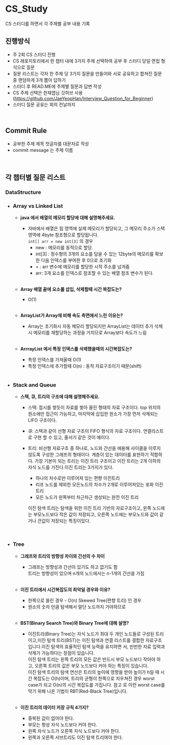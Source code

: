 # CS_Study
CS 스터디를 하면서 각 주제별 공부 내용 기록

## 진행방식
- 주 2회 CS 스터디 진행
- CS 레포지토리에서 한 챕터 내에 3가지 주제 선택하여 공부 후 스터디 당일 면접 형식으로 질문
- 질문 리스트는 각자 한 주제 당 3가지 질문을 만들어와 서로 공유하고 합쳐진 질문 중 랜덤하게 3개 뽑아 답하기
- 스터디 후 READ.ME에 주제별 질문과 답변 작성
- CS 주제 선택은 한재엽님 깃허브 사용 (https://github.com/JaeYeopHan/Interview_Question_for_Beginner)
- 스터디 질문 공유는 회의 전날까지

<br>

## Commit Rule
- 공부한 주제 제목 첫글자를 대문자로 작성
- commit message 는 주제 이름 

<br>

## 각 챕터별 질문 리스트 

### DataStructure

  - ### Array vs Linked List
    - <strong> java 에서 배열의 메모리 할당에 대해 설명해주세요.</strong>  
    
       - 자바에서 배열은 힙 영역에 실제 메모리가 할당되고, 그 메모리 주소가 스택영역에 4byte 참조형으로 할당됩니다.  
             ```int[] arr = new int[3]``` 의 경우 
           - new : 메모리를 동적으로 할당.
           - int[3] : 정수형의 3개의 요소를 담을 수 있는 12byte의 메모리를 확보한 다음 인덱스를 부여한 후 0으로 초기화
           - = : arr 변수에 메모리를 할당한 시작 주소를 넘겨줌
           - arr: 3개 요소를 인덱스로 참조할 수 있는 배열 참조 변수가 된다.
    <br>
         
    - <strong>Array 배열 끝에 요소를 삽입, 삭제할때 시간 복잡도는?</strong>
    
       -  O(1) 
    
    <br>
    
    - <strong>ArrayList가 Array에 비해 속도 측면에서 느린 이유는?</strong>
    
       - Array는 초기화시 자동 메모리 할당되지만 ArrayList는 데이터 추가 삭제시 메모리를 재할당하는 과정을 거치므로 Array보다 속도가 느림 
    
    <br>
    
    - <strong>ArrrayList 에서 특정 인덱스를 삭제했을때의 시간복잡도는?</strong>
    
       - 특정 인덱스를 가져올때 O(1)
       - 특정 인덱스에 추가할때 O(n) : 동적 자료구조이기 때문(shift)

    <br>
    
  - ### Stack and Queue
    - <strong>스택, 큐, 트리의 구조에 대해 설명해주세요.</strong>
    
      - 스택: 접시를 쌓듯이 자료를 쌓아 올린 형태의 자료 구조이다. top 위치의 원소에만 접근이 가능하고, 마지막에 삽입한 원소가 가장 먼저 삭제되는 LIFO 구조이다. 
      
      - 큐: 스택과 같이 선형 자료 구조이 FIFO 형식의 자료 구조이다. 연결리스트로 구현 할 수 있고, 줄서기 같은 것이 예이다.
      
      - 트리: 비선형 자료구조 중 하나로, 노드와 간선을 애용해 사이클을 이루지 않도록 구성한 그래프의 형태이다. 계층이 있는 데이터를 표현하기 적합하다.
             가장 기본이 되는 트리는 이진 트리 구조이고 이진 트리는 2개 이하의 자식 노드를 가진다.이진 트리는 3가지가 있다.
        - 하나의 차수로만 이루어져 있는 편향 이진트리
        - 리프 노드를 제외한 모든노드의 차수가 2개로 이루어져있는 포화 이진 트리 
        - 모든 노드가 왼쪽부터 차근차근 생성되는 완전 이진 트리  
        
        이진 탐색 트리는 탐색을 위한 이진 트리 기반의 자료구조이고, 왼쪽 노드에는 부모노드보다 작은 값이 저장되고, 오른쪽 노드에는 부모노드와 값이 같거나 큰값이 저장되는 특징이있다.
      
<br>

  - ### Tree
  
    - <strong>그래프와 트리의 방향성 차이와 간선의 수 차이</strong>
    
      - 그래프는 방향성과 간선이 있기도 하고 없기도 함  
        트리는 방향성이 있으며 n개의 노드에서는 n-1개의 간선을 가짐
        
      <br>
   
    - <strong>이진 트리에서 시간복잡도의 최악일 경우와 이유?</strong>
    
      - 한쪽으로 쏠린 경우 - O(n) Skewed Tree(편향 트리) 인 경우
      - 원소의 숫자 만큼 탐색해서 말단 노드까지 가야하므로 
   
   
      <br>
      
    - <strong> BST(Binary Search Tree)와 Binary Tree에 대해 설명?</strong>
    
      - 이진트리(Binary Tree)는 자식 노드가 최대 두 개인 노드들로 구성된 트리이고,이진 탐색 트리(BST)는 이진 탐색과 연결 리스트를 결합한 자료구조입니다.이진 탐색의 효율적인 탐색 능력을 유지하면         서, 빈번한 자료 입력과 삭제가 가능하다는 장점이 있습니다.  
        이진 탐색 트리는 왼쪽 트리의 모든 값은 반드시 부모 노드보다 작아야 하고, 오른쪽 트리의 값은 부모 노드보다 커야 하는 특징이 있습니다.  
        이진 탐색 트리의 탐색 연산은 트리의 높이에 영향을 받아 높이가 h일 때 시간 복잡도는 O(h)이며, 트리의 균형이 한쪽으로 치우쳐진 경우 worst case가 되고 O(n)의 시간 복잡도를 가집니다. 참고         로 이런 worst case를 막기 위해 나온 기법이 RBT(Red-Black Tree)입니다.  
      
      <br>
      
    - <strong>이진 트리의 데이터 저장 규칙 4가지?</strong>

      - 중복된 값이 없어야 한다. 
      - 부모는 항상 자식 노드보다 커야 한다. 
      - 왼쪽 자식 노드가 오른쪽 자식 노드보다 커야 한다. 
      - 왼쪽과 오른쪽 서브트리도 이진 탐색 트리여야 한다.

   
   <br><br>
  
